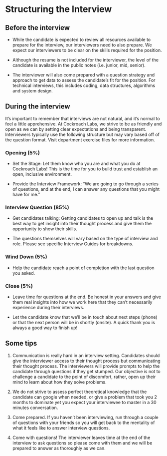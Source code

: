 # Structuring the Interview

## Before the interview

- While the candidate is expected to review all resources available to prepare for the interview, our interviewers need to also prepare. We expect our interviewers to be clear on the skills required for the position. 

- Although the resume is not included for the interviewer, the level of the candidate is available in the public notes (i.e. junior, mid, senior).

- The interviewer will also come prepared with a question strategy and approach to get data to assess the candidate’s fit for the position. For technical interviews, this includes coding, data structures, algorithms and system design. 


## During the interview

It’s important to remember that interviews are not natural, and it’s normal to feel a little apprehensive. At Cockroach Labs, we strive to be as friendly and open as we can by setting clear expectations and being transparent. Interviewers typically use the following structure but may vary based off of the question format. Visit department exercise files for more information.  

### Opening (5%)

- Set the Stage: Let them know who you are and what you do at Cockroach Labs! This is the time for you to build trust and establish an open, inclusive environment.

- Provide the Interview Framework: “We are going to go through a series of questions, and at the end, I can answer any questions that you might have for me.”

### Interview Question (85%)

- Get candidates talking: Getting candidates to open up and talk is the best way to get insight into their thought process and give them the opportunity to show their skills.
   
- The questions themselves will vary based on the type of interview and role. Please see specific Interview Guides for breakdowns.
 
### Wind Down (5%)

- Help the candidate reach a point of completion with the last question you asked.

### Close (5%)

- Leave time for questions at the end.  Be honest in your answers and give them real insights into how we work here that they can’t necessarily experience during their interviews.

- Let the candidate know that we’ll be in touch about next steps (phone) or that the next person will be in shortly (onsite).  A quick thank you is always a good way to finish up!

## Some tips
1. Communication is really hard in an interview setting. Candidates should give the interviewer access to their thought process but communicating their thought process. The interviewers will provide prompts to help the candidate through questions if they get stumped. Our objective is not to challenge a candidate to the point of discomfort, rather, open up their mind to learn about how they solve problems.  

2. We do not strive to assess perfect theoretical knowledge that the candidate can google when needed, or give a problem that took you 2 months to dominate yet you expect your interviewee to master in a 30 minutes conversation.

3. Come prepared. If you haven’t been interviewing, run through a couple of questions with your friends so you will get back to the mentality of what it feels like to answer interview questions. 

4. Come with questions! The interviewer leaves time at the end of the interview to ask questions so please come with them and we will be prepared to answer as thoroughly as we can. 
